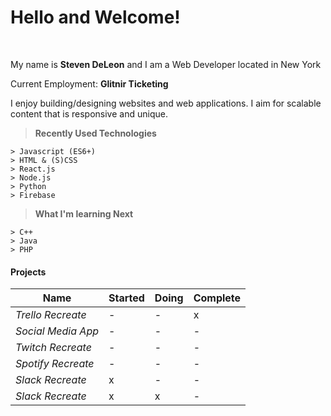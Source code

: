 Hello and Welcome!
===================
<br>
<p>
My name is <strong>Steven DeLeon</strong> and I am a Web Developer located in New York 
</p>
<p>
Current Employment: <strong>Glitnir Ticketing</strong>
</p>
<p>
I enjoy building/designing websites and web applications. I aim for scalable content that is responsive and unique.<br>
</p>

> **Recently Used Technologies**
> 
```
> Javascript (ES6+)
> HTML & (S)CSS
> React.js
> Node.js
> Python
> Firebase
```

> **What I'm learning Next**
```
> C++
> Java
> PHP
```
#### Projects

|Name   |   Started|  Doing |  Complete|
|---|---|---|---|
|<em>Trello Recreate</em> | -| -| x |
|<em>Social Media App</em> | -|   -|   -|
|<em>Twitch Recreate</em> |   -|   -|   -|
|<em>Spotify Recreate</em> |   -|   -|   -|
|<em>Slack Recreate</em> |   x|   -|   -|
| <em>Slack Recreate</em> |   x|   x|   -|




<!--
**Stevendeleon/Stevendeleon** is a ✨ _special_ ✨ repository because its `README.md` (this file) appears on your GitHub profile.

Here are some ideas to get you started:

- 🔭 I’m currently working on ...
- 🌱 I’m currently learning ...
- 👯 I’m looking to collaborate on ...
- 🤔 I’m looking for help with ...
- 💬 Ask me about ...
- 📫 How to reach me: ...
- 😄 Pronouns: ...
- ⚡ Fun fact: ...



-->
